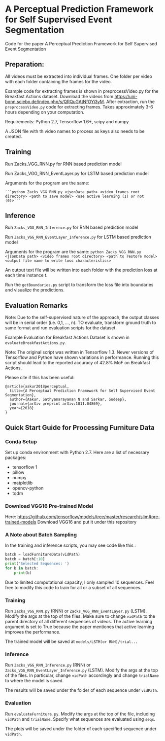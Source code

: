 # A Perceptual Prediction Framework for Self Supervised Event Segmentation
Code for the paper A Perceptual Prediction Framework for Self Supervised Event Segmentation

## Preparation:
  All videos must be extracted into individual frames. One folder per video with each folder containing the frames for the video.
  
   Example code for extracting frames is shown in preprocessVideo.py for the Breakfast Actions dataset. Download the videos from https://uni-bonn.sciebo.de/index.php/s/QRQuGAtNfOYi3yM. After extraction, run the ```preprocessVideo.py``` code for extracting frames. Takes approximately 3-6 hours depending on your computation.
  
  Requirements: Python 2.7, Tensorflow 1.6+, scipy and numpy
  
  A JSON file with th video names to process as keys also needs to be created.
  
  
## Training
  Run Zacks_VGG_RNN.py for RNN based prediction model
  
  Run Zacks_VGG_RNN_EventLayer.py for LSTM based prediction model
  
  Arguments for the program are the same:
  
    ```python Zacks_VGG_RNN.py <jsonData path> <video frames root directory> <path to save model> <use active learning (1) or not (0)>```
  
## Inference

  Run ```Zacks_VGG_RNN_Inference.py``` for RNN based prediction model
  
  Run ```Zacks_VGG_RNN_EventLayer_Inference.py``` for LSTM based prediction model
  
  Arguments for the program are the same:
   ``` python Zacks_VGG_RNN.py <jsonData path> <video frames root directory> <path to restore model> <output file name to write loss characteristics> ```

  An output text file will be written into each folder with the prediction loss at each time instance t.
  
  Run the ```getBoundaries.py``` script to transform the loss file into boundaries and visualize the predictions.
  
## Evaluation Remarks
  Note: Due to the self-supervised nature of the approach, the output classes will be in serial order (i.e. 0,1, ..., n). TO evaluate, transform ground truth to same format and run evaluation scripts for the dataset. 
  
  Example Evaluation for Breakfast Actions Dataset is shown in ```evaluateBreakfastActions.py```.
  
  Note: The original script was written in Tensorflow 1.3. Newer versions of Tensorflow and Python have shown variations in performance. Running this script should lead to the reported accuracy of 42.8% MoF on Breakfast Actions.

Please cite if this has been useful:
```
@article{aakur2018perceptual,
  title={A Perceptual Prediction Framework for Self Supervised Event Segmentation},
  author={Aakur, Sathyanarayanan N and Sarkar, Sudeep},
  journal={arXiv preprint arXiv:1811.04869},
  year={2018}
}
```
## Quick Start Guide for Processing Furniture Data

### Conda Setup

Set up conda environment with Python 2.7. Here are a list of necessary packages:

- tensorflow 1
- pillow
- numpy
- matplotlib
- opencv-python
- tqdm

### Download VGG16 Pre-trained Model

Here: https://github.com/tensorflow/models/tree/master/research/slim#pre-trained-models
Download VGG16 and put it under this repository

### A Note about Batch Sampling

In the training and inference scripts, you may see code like this :

```python
batch = loadFurnitureData(vidPath)
batch = batch[:10]
print('Selected Sequences: ')
for b in batch:
    print(b)

```

Due to limited computational capacity, I only sampled 10 sequences. Feel free to modify this code to train for all or a subset of all sequences.

### Training

Run ```Zacks_VGG_RNN.py``` (RNN) or ```Zacks_VGG_RNN_EventLayer.py``` (LSTM).
Modify the args at the top of the files. Make sure to change ```vidPath``` to the parent directory of all different sequences of videos.
The active learning argument is set to True because the paper mentiones that active learning improves the performance.

The trained model will be saved at ```models/LSTM(or RNN)/trial...```
### Inference

Run ```Zacks_VGG_RNN_Inference.py``` (RNN) or ```Zacks_VGG_RNN_EventLayer_Inference.py``` (LSTM). Modify the args at the top of the files. In particular, change ```vidPath``` accordingly and change ```trialName``` to where the model is saved.

The results will be saved under the folder of each sequence under ```vidPath```.

### Evaluation

Run ```evaluateFurniture.py```. Modify the args at the top of the file, including ```vidPath``` and ```trialName```. Specify what sequences are evaluated using ```seqs```.

The plots will be saved under the folder of each specified sequence under ```vidPath```.

